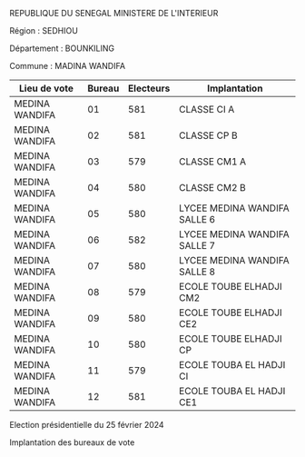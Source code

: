 REPUBLIQUE DU SENEGAL MINISTERE DE L'INTERIEUR

Région : SEDHIOU

Département : BOUNKILING

Commune : MADINA WANDIFA

| Lieu de vote | Bureau | Electeurs | Implantation |
| - | - | - | - |
| MEDINA WANDIFA | 01 | 581 | CLASSE CI A |
| MEDINA WANDIFA | 02 | 581 | CLASSE CP B |
| MEDINA WANDIFA | 03 | 579 | CLASSE CM1 A |
| MEDINA WANDIFA | 04 | 580 | CLASSE CM2 B |
| MEDINA WANDIFA | 05 | 580 | LYCEE MEDINA WANDIFA SALLE 6 |
| MEDINA WANDIFA | 06 | 582 | LYCEE MEDINA WANDIFA SALLE 7 |
| MEDINA WANDIFA | 07 | 580 | LYCEE MEDINA WANDIFA SALLE 8 |
| MEDINA WANDIFA | 08 | 579 | ECOLE TOUBE ELHADJI CM2 |
| MEDINA WANDIFA | 09 | 580 | ECOLE TOUBE ELHADJI CE2 |
| MEDINA WANDIFA | 10 | 580 | ECOLE TOUBE ELHADJI CP |
| MEDINA WANDIFA | 11 | 579 | ECOLE TOUBA EL HADJI CI |
| MEDINA WANDIFA | 12 | 581 | ECOLE TOUBA EL HADJI CE1 |

<!-- PageNumber="11/14" -->

Election présidentielle du 25 février 2024

Implantation des bureaux de vote
